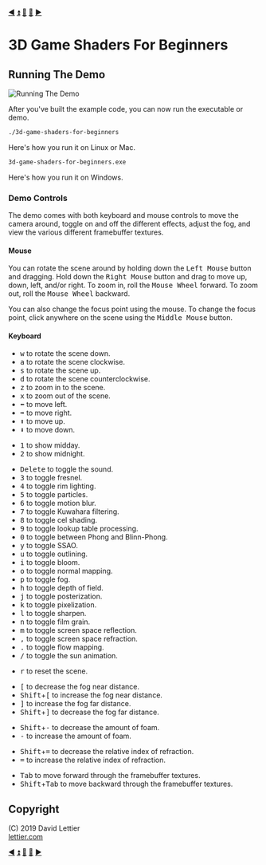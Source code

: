 [:arrow_backward:](building-the-demo.md)
[:arrow_double_up:](../README.md)
[:arrow_up_small:](#)
[:arrow_down_small:](#copyright)
[:arrow_forward:](reference-frames.md)

# 3D Game Shaders For Beginners

## Running The Demo

![Running The Demo](https://i.imgur.com/y5XcReP.gif)

After you've built the example code, you can now run the executable or demo.

```bash
./3d-game-shaders-for-beginners
```

Here's how you run it on Linux or Mac.

```bash
3d-game-shaders-for-beginners.exe
```

Here's how you run it on Windows.

### Demo Controls

The demo comes with both keyboard and mouse controls to move the camera around,
toggle on and off the different effects,
adjust the fog,
and view the various different framebuffer textures.

#### Mouse

You can rotate the scene around by holding down the <kbd>Left Mouse</kbd> button and dragging.
Hold down the <kbd>Right Mouse</kbd> button and drag to move up, down, left, and/or right.
To zoom in, roll the <kbd>Mouse Wheel</kbd> forward.
To zoom out, roll the <kbd>Mouse Wheel</kbd> backward.

You can also change the focus point using the mouse.
To change the focus point,
click anywhere on the scene using the <kbd>Middle Mouse</kbd> button.

#### Keyboard

- <kbd>w</kbd> to rotate the scene down.
- <kbd>a</kbd> to rotate the scene clockwise.
- <kbd>s</kbd> to rotate the scene up.
- <kbd>d</kbd> to rotate the scene counterclockwise.
- <kbd>z</kbd> to zoom in to the scene.
- <kbd>x</kbd> to zoom out of the scene.
- <kbd>⬅</kbd> to move left.
- <kbd>➡</kbd> to move right.
- <kbd>⬆</kbd> to move up.
- <kbd>⬇</kbd> to move down.

<p></p>

- <kbd>1</kbd> to show midday.
- <kbd>2</kbd> to show midnight.

<p></p>

- <kbd>Delete</kbd> to toggle the sound.
- <kbd>3</kbd> to toggle fresnel.
- <kbd>4</kbd> to toggle rim lighting.
- <kbd>5</kbd> to toggle particles.
- <kbd>6</kbd> to toggle motion blur.
- <kbd>7</kbd> to toggle Kuwahara filtering.
- <kbd>8</kbd> to toggle cel shading.
- <kbd>9</kbd> to toggle lookup table processing.
- <kbd>0</kbd> to toggle between Phong and Blinn-Phong.
- <kbd>y</kbd> to toggle SSAO.
- <kbd>u</kbd> to toggle outlining.
- <kbd>i</kbd> to toggle bloom.
- <kbd>o</kbd> to toggle normal mapping.
- <kbd>p</kbd> to toggle fog.
- <kbd>h</kbd> to toggle depth of field.
- <kbd>j</kbd> to toggle posterization.
- <kbd>k</kbd> to toggle pixelization.
- <kbd>l</kbd> to toggle sharpen.
- <kbd>n</kbd> to toggle film grain.
- <kbd>m</kbd> to toggle screen space reflection.
- <kbd>,</kbd> to toggle screen space refraction.
- <kbd>.</kbd> to toggle flow mapping.
- <kbd>/</kbd> to toggle the sun animation.

<p></p>

- <kbd>r</kbd> to reset the scene.

<p></p>

- <kbd>\[</kbd> to decrease the fog near distance.
- <kbd>Shift</kbd>+<kbd>\[</kbd> to increase the fog near distance.
- <kbd>]</kbd> to increase the fog far distance.
- <kbd>Shift</kbd>+<kbd>]</kbd> to decrease the fog far distance.

<p></p>

- <kbd>Shift</kbd>+<kbd>-</kbd> to decrease the amount of foam.
- <kbd>-</kbd> to increase the amount of foam.

<p></p>

- <kbd>Shift</kbd>+<kbd>=</kbd> to decrease the relative index of refraction.
- <kbd>=</kbd> to increase the relative index of refraction.

<p></p>

- <kbd>Tab</kbd> to move forward through the framebuffer textures.
- <kbd>Shift</kbd>+<kbd>Tab</kbd> to move backward through the framebuffer textures.

## Copyright

(C) 2019 David Lettier
<br>
[lettier.com](https://www.lettier.com)

[:arrow_backward:](building-the-demo.md)
[:arrow_double_up:](../README.md)
[:arrow_up_small:](#)
[:arrow_down_small:](#copyright)
[:arrow_forward:](reference-frames.md)
